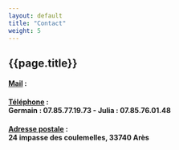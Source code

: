 ```yaml
---
layout: default
title: "Contact"
weight: 5
---
```


## {{page.title}}


#### <u>Mail</u> :<br/>
<a href="mailto:juliaetgermain@hotmail.com"></a>
#### <u>Téléphone</u> :<br/>Germain : 07.85.77.19.73 - Julia : 07.85.76.01.48
#### <u>Adresse postale</u> :<br/>24 impasse des coulemelles, 33740 Arès
